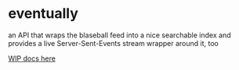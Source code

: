 # eventually
an API that wraps the blaseball feed into a nice searchable index and provides a live Server-Sent-Events stream wrapper around it, too

[WIP docs here](https://allie-signet.stoplight.io/docs/eventually/reference/eventually-api.v1.yaml)
